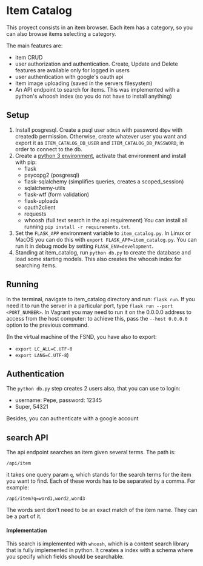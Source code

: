 # Item Catalog

This proyect consists in an item browser. Each item has a category,
so you can also browse items selecting a category.

The main features are:

- item CRUD
- user authorization and authentication. Create, Update and Delete features are available only for logged in users
- user authentication with google's oauth api
- Item image uploading (saved in the servers filesystem)
- An API endpoint to search for items. This was implemented with
a python's whoosh index (so you do not have to install anything) 


## Setup
1. Install posgresql. Create a psql user `admin` with password `dbpw` with createdb permission. Otherwise, create whatever user you want and export it as `ITEM_CATALOG_DB_USER` and `ITEM_CATALOG_DB_PASSWORD`, in order to connect to the db.
2. Create a [python 3 environment](https://docs.python-guide.org/dev/virtualenvs/), activate that environment and install with pip:
    - flask
    - psycopg2 (posgresql)
    - flask-sqlalchemy (simplifies queries, creates a scoped_session)
    - sqlalchemy-utils
    - flask-wtf (form validation)
    - flask-uploads
    - oauth2client
    - requests
    - whoosh (full text search in the api requirement)
You can install all running  `pip install -r requirements.txt`.
3. Set the `FLASK_APP` environment variable to `item_catalog.py`.
   In Linux or MacOS you can do this with `export FLASK_APP=item_catalog.py`. You can run it in debug mode by setting `FLASK_ENV=development`.
4. Standing at item_catalog, run `python db.py` to create the database and load some starting models.
   This also creates the whoosh index for searching items.


## Running
In the terminal, navigate to item_catalog directory and run: `flask run`.
If you need it to run the server in a particular port, type `flask run --port <PORT_NUMBER>`. In Vagrant you may need to run it on the 0.0.0.0 address to access from the host computer: to achieve this, pass the `--host 0.0.0.0` option to the previous command.


(In the virtual machine of the FSND, you have also to export:
- `export LC_ALL=C.UTF-8`
- `export LANG=C.UTF-8`)

   
## Authentication
The `python db.py` step creates 2 users also, that you can use to login:
   - username: Pepe, password: 12345
   - Super, 54321

Besides, you can authenticate with a google account


## search API
The api endpoint searches an item given several terms. The path is:

`/api/item`

it takes one query param `q`, which stands for the search terms
for the item you want to find. Each of these words has to be separated by a comma.
For example:

```
/api/item?q=word1,word2,word3
```

The words sent don't need to be an exact match of the item name.
They can be a part of it.

#### Implementation
This search is implemented with `whoosh`, which is a content search library
that is fully implemented in python. It creates a index with a schema where you
specify which fields should be searchable.  
